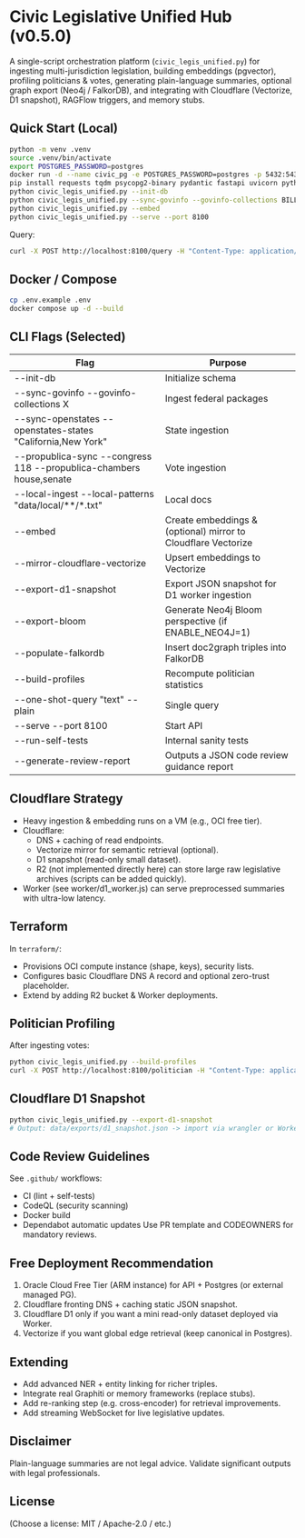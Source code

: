 # Civic Legislative Unified Hub (v0.5.0)

A single-script orchestration platform (`civic_legis_unified.py`) for ingesting multi-jurisdiction legislation, building embeddings (pgvector), profiling politicians & votes, generating plain-language summaries, optional graph export (Neo4j / FalkorDB), and integrating with Cloudflare (Vectorize, D1 snapshot), RAGFlow triggers, and memory stubs.

## Quick Start (Local)

```bash
python -m venv .venv
source .venv/bin/activate
export POSTGRES_PASSWORD=postgres
docker run -d --name civic_pg -e POSTGRES_PASSWORD=postgres -p 5432:5432 ankane/pgvector
pip install requests tqdm psycopg2-binary pydantic fastapi uvicorn python-dotenv sentence-transformers numpy scikit-learn beautifulsoup4 lxml PyPDF2
python civic_legis_unified.py --init-db
python civic_legis_unified.py --sync-govinfo --govinfo-collections BILLSTATUS --govinfo-days 5
python civic_legis_unified.py --embed
python civic_legis_unified.py --serve --port 8100
```

Query:
```bash
curl -X POST http://localhost:8100/query -H "Content-Type: application/json" -d '{"query":"Explain BILLSTATUS package HR-1234 privacy","k":4}'
```

## Docker / Compose

```bash
cp .env.example .env
docker compose up -d --build
```

## CLI Flags (Selected)

| Flag | Purpose |
|------|---------|
| --init-db | Initialize schema |
| --sync-govinfo --govinfo-collections X | Ingest federal packages |
| --sync-openstates --openstates-states "California,New York" | State ingestion |
| --propublica-sync --congress 118 --propublica-chambers house,senate | Vote ingestion |
| --local-ingest --local-patterns "data/local/**/*.txt" | Local docs |
| --embed | Create embeddings & (optional) mirror to Cloudflare Vectorize |
| --mirror-cloudflare-vectorize | Upsert embeddings to Vectorize |
| --export-d1-snapshot | Export JSON snapshot for D1 worker ingestion |
| --export-bloom | Generate Neo4j Bloom perspective (if ENABLE_NEO4J=1) |
| --populate-falkordb | Insert doc2graph triples into FalkorDB |
| --build-profiles | Recompute politician statistics |
| --one-shot-query "text" --plain | Single query |
| --serve --port 8100 | Start API |
| --run-self-tests | Internal sanity tests |
| --generate-review-report | Outputs a JSON code review guidance report |

## Cloudflare Strategy

- Heavy ingestion & embedding runs on a VM (e.g., OCI free tier).
- Cloudflare:
  - DNS + caching of read endpoints.
  - Vectorize mirror for semantic retrieval (optional).
  - D1 snapshot (read-only small dataset).
  - R2 (not implemented directly here) can store large raw legislative archives (scripts can be added quickly).
- Worker (see worker/d1_worker.js) can serve preprocessed summaries with ultra-low latency.

## Terraform

In `terraform/`:
- Provisions OCI compute instance (shape, keys), security lists.
- Configures basic Cloudflare DNS A record and optional zero-trust placeholder.
- Extend by adding R2 bucket & Worker deployments.

## Politician Profiling

After ingesting votes:
```bash
python civic_legis_unified.py --build-profiles
curl -X POST http://localhost:8100/politician -H "Content-Type: application/json" -d '{"politician_id":"SOME_MEMBER_ID"}'
```

## Cloudflare D1 Snapshot

```bash
python civic_legis_unified.py --export-d1-snapshot
# Output: data/exports/d1_snapshot.json -> import via wrangler or Worker init script
```

## Code Review Guidelines

See `.github/` workflows:
- CI (lint + self-tests)
- CodeQL (security scanning)
- Docker build
- Dependabot automatic updates
Use PR template and CODEOWNERS for mandatory reviews.

## Free Deployment Recommendation

1. Oracle Cloud Free Tier (ARM instance) for API + Postgres (or external managed PG).
2. Cloudflare fronting DNS + caching static JSON snapshot.
3. Cloudflare D1 only if you want a mini read-only dataset deployed via Worker.
4. Vectorize if you want global edge retrieval (keep canonical in Postgres).

## Extending

- Add advanced NER + entity linking for richer triples.
- Integrate real Graphiti or memory frameworks (replace stubs).
- Add re-ranking step (e.g. cross-encoder) for retrieval improvements.
- Add streaming WebSocket for live legislative updates.

## Disclaimer
Plain-language summaries are not legal advice. Validate significant outputs with legal professionals.

## License
(Choose a license: MIT / Apache-2.0 / etc.)
